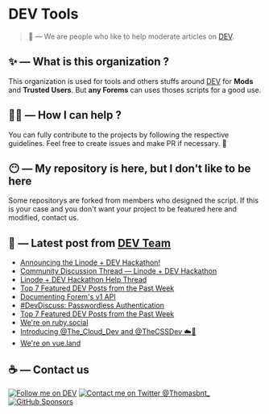 # DEV Tools

> 🔧 — We are people who like to help moderate articles on [DEV](https://dev.to).

## ✨ — What is this organization ?

This organization is used for tools and others stuffs around [DEV](https://dev.to) for **Mods** and **Trusted Users**. But __any Forems__ can uses thoses scripts for a good use.


## 💪🏼 — How I can help ?

You can fully contribute to the projects by following the respective guidelines. Feel free to create issues and make PR if necessary. 🎉

## 😶 — My repository is here, but I don't like to be here

Some repositorys are forked from members who designed the script. If this is your case and you don't want your project to be featured here and modified, contact us.

## 📝 — Latest post from [DEV Team](https://dev.to/devteam)

<!-- BLOG-POST-LIST:START -->
- [Announcing the Linode + DEV Hackathon!](https://dev.to/devteam/announcing-the-linode-dev-hackathon-377p)
- [Community Discussion Thread — Linode + DEV Hackathon](https://dev.to/devteam/community-discussion-thread-linode-dev-hackathon-59k1)
- [Linode + DEV Hackathon Help Thread](https://dev.to/devteam/linode-dev-hackathon-help-thread-1cmo)
- [Top 7 Featured DEV Posts from the Past Week](https://dev.to/devteam/top-7-featured-dev-posts-from-the-past-week-4ffi)
- [Documenting Forem&#39;s v1 API](https://dev.to/devteam/documenting-the-forem-v1-api-15ck)
- [#DevDiscuss: Passwordless Authentication](https://dev.to/devteam/live-devdiscuss-passwordless-authentication-13i2)
- [Top 7 Featured DEV Posts from the Past Week](https://dev.to/devteam/top-7-featured-dev-posts-from-the-past-week-2dkd)
- [We&#39;re on ruby.social](https://dev.to/devteam/were-on-rubysocial-1m3n)
- [Introducing @The_Cloud_Dev and @TheCSSDev ☁️🎨](https://dev.to/devteam/introducing-theclouddev-and-thecssdev-3j7e)
- [We&#39;re on vue.land](https://dev.to/devteam/were-on-vueland-21d3)
<!-- BLOG-POST-LIST:END -->


## ☕ — Contact us

[![Follow me on DEV](https://img.shields.io/badge/dev.to-%2308090A.svg?&style=for-the-badge&logo=dev.to&logoColor=white&alt=devto)](https://dev.to/thomasbnt)
[![Contact me on Twitter @Thomasbnt_](https://img.shields.io/badge/Contact%20me%20on%20Twitter-%231DA1F2.svg?&style=for-the-badge&logo=twitter&logoColor=white&alt=twitter)](https://twitter.com/messages/1142357270-1142357270?text=Hello,%20I%20contact%20you%20from%20devtotools%20&recipient_id=1142357270) [![GitHub Sponsors](https://img.shields.io/badge/Sponsor%20me-%23EA54AE.svg?&style=for-the-badge&logo=github-sponsors&logoColor=white)](https://github.com/sponsors/thomasbnt)


